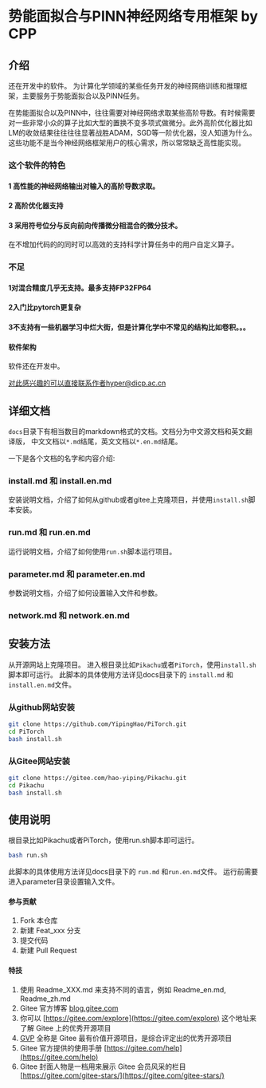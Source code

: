 # 势能面拟合与PINN神经网络专用框架 by CPP

## 介绍
还在开发中的软件。
为计算化学领域的某些任务开发的神经网络训练和推理框架，主要服务于势能面拟合以及PINN任务。

在势能面拟合以及PINN中，往往需要对神经网络求取某些高阶导数。有时候需要对一些非常小众的算子比如大型的置换不变多项式做微分。此外高阶优化器比如LM的收敛结果往往往往显著战胜ADAM，SGD等一阶优化器，没人知道为什么。这些功能不是当今神经网络框架用户的核心需求，所以常常缺乏高性能实现。

### 这个软件的特色
#### 1 高性能的神经网络输出对输入的高阶导数求取。
#### 2 高阶优化器支持
#### 3 采用符号位分与反向前向传播微分相混合的微分技术。

在不增加代码的的同时可以高效的支持科学计算任务中的用户自定义算子。

### 不足
#### 1对混合精度几乎无支持。最多支持FP32FP64
#### 2入门比pytorch更复杂
#### 3不支持有一些机器学习中烂大街，但是计算化学中不常见的结构比如卷积。。。



#### 软件架构
软件还在开发中。

对此感兴趣的可以直接联系作者hyper@dicp.ac.cn

## 详细文档

`docs`目录下有相当数目的markdown格式的文档。文档分为中文源文档和英文翻译版，
中文文档以`*.md`结尾，英文文档以`*.en.md`结尾。

一下是各个文档的名字和内容介绍:

### install.md 和 install.en.md
安装说明文档，介绍了如何从github或者gitee上克隆项目，并使用`install.sh`脚本安装。
### run.md 和 run.en.md
运行说明文档，介绍了如何使用`run.sh`脚本运行项目。
### parameter.md 和 parameter.en.md
参数说明文档，介绍了如何设置输入文件和参数。
### network.md 和 network.en.md


## 安装方法

从开源网站上克隆项目。
进入根目录比如`Pikachu`或者`PiTorch`，使用`install.sh`脚本即可运行。
此脚本的具体使用方法详见docs目录下的 `install.md` 和`install.en.md`文件。
### 从github网站安装
```bash
git clone https://github.com/YipingHao/PiTorch.git
cd PiTorch
bash install.sh
```

### 从Gitee网站安装
```bash
git clone https://gitee.com/hao-yiping/Pikachu.git
cd Pikachu
bash install.sh
```


## 使用说明

根目录比如Pikachu或者PiTorch，使用run.sh脚本即可运行。
```bash
bash run.sh
```
此脚本的具体使用方法详见docs目录下的 `run.md` 和`run.en.md`文件。
运行前需要进入parameter目录设置输入文件。





#### 参与贡献

1.  Fork 本仓库
2.  新建 Feat_xxx 分支
3.  提交代码
4.  新建 Pull Request


#### 特技

1.  使用 Readme\_XXX.md 来支持不同的语言，例如 Readme\_en.md, Readme\_zh.md
2.  Gitee 官方博客 [blog.gitee.com](https://blog.gitee.com)
3.  你可以 [https://gitee.com/explore](https://gitee.com/explore) 这个地址来了解 Gitee 上的优秀开源项目
4.  [GVP](https://gitee.com/gvp) 全称是 Gitee 最有价值开源项目，是综合评定出的优秀开源项目
5.  Gitee 官方提供的使用手册 [https://gitee.com/help](https://gitee.com/help)
6.  Gitee 封面人物是一档用来展示 Gitee 会员风采的栏目 [https://gitee.com/gitee-stars/](https://gitee.com/gitee-stars/)
